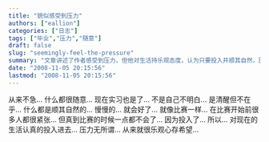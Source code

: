 ```yaml
---
title: "貌似感受到压力"
authors: ["eallion"]
categories: ["日志"]
tags: ["毕业","压力","随意"]
draft: false
slug: "seemingly-feel-the-pressure"
summary: "文章讲述了作者感受到压力，但他对生活持乐观态度，认为只要投入并顺其自然，压力就无所谓。同时提到了毕业和未来的选择问题。"
date: "2008-11-05 20:15:56"
lastmod: "2008-11-05 20:15:56"
---
```


从来不急...
什么都很随意...
现在实习也是了...
不是自己不明白...
是清醒但不在乎...
什么都是顺其自然的...
慢慢的...
就会好了...
就像比赛一样...
在比赛开始前很多人都很紧张...
但真到比赛的时候一点都不会了...
因为投入了...
所以...
对现在的生活认真的投入进去...
压力无所谓...
从来就很乐观心存希望...
